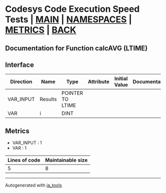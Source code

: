 # Codesys Code Execution Speed Tests | [MAIN] | [NAMESPACES] | [METRICS] | [BACK]  

## Documentation for Function calcAVG (LTIME)  

## Interface  

| Direction | Name | Type | Attribute | Initial Value | Documentation |
| --------- | ---- | ---- | --------- | ------------- | ------------- |
| VAR_INPUT | Results | POINTER TO LTIME |  |  |  |  
| VAR | i | DINT |  |  |  |  


## Metrics  

- VAR_INPUT : 1
- VAR : 1

| Lines of code | Maintainable size |
| ------------- | ----------------- |
| 5 | 8 |

---
Autogenerated with [ia_tools](https://github.com/tkucic/ia_tools)  

[MAIN]: ../../../../index.md
[NAMESPACES]: ../../nsList.md
[METRICS]: ../../../metrics.md
[BACK]: ../nsMain.md
